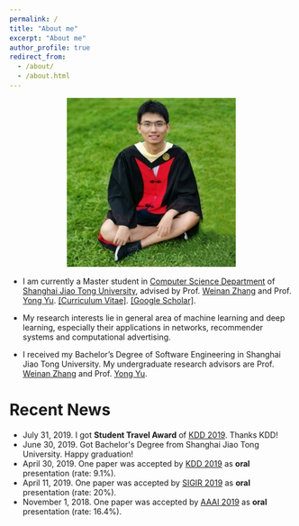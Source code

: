 ```yaml
---
permalink: /
title: "About me"
excerpt: "About me"
author_profile: true
redirect_from: 
  - /about/
  - /about.html
---
```


<p align='center'> 
<img src="/images/avatar.png" alt="photo" style='width: 300px;'>
</p>

- I am currently a Master student in [Computer Science Department](http://www.cs.sjtu.edu.cn/en/) of [Shanghai Jiao Tong University](http://en.sjtu.edu.cn), advised by Prof. [Weinan Zhang](http://www.wnzhang.net) and Prof. [Yong Yu](http://apex.sjtu.edu.cn/members/yyu). [\[Curriculum Vitae\]](/files/CV.pdf). [\[Google Scholar\]](https://scholar.google.com/citations?user=JPBGjOYAAAAJ&hl=zh-CN).

- My research interests lie in general area of machine learning and deep learning, especially their applications in networks, recommender systems and computational advertising.

- I received my Bachelor’s Degree of Software Engineering in Shanghai Jiao Tong University. My undergraduate research advisors are Prof. [Weinan Zhang](http://www.wnzhang.net) and Prof. [Yong Yu](http://apex.sjtu.edu.cn/members/yyu).


# Recent News
- July 31, 2019. I got **Student Travel Award** of [KDD 2019](https://www.kdd.org/kdd2019/). Thanks KDD!
- June 30, 2019. Got Bachelor's Degree from Shanghai Jiao Tong University. Happy graduation!
- April 30, 2019. One paper was accepted by [KDD 2019](https://www.kdd.org/kdd2019/) as **oral** presentation (rate: 9.1%).
- April 11, 2019. One paper was accepted by [SIGIR 2019](https://sigir.org/sigir2019/) as **oral** presentation (rate: 20%).
- November 1, 2018. One paper was accepted by [AAAI 2019](https://aaai.org/Conferences/AAAI-19/) as **oral** presentation (rate: 16.4%).


<script type='text/javascript' id='clustrmaps' src='//cdn.clustrmaps.com/map_v2.js?cl=080808&w=400&t=tt&d=9X1Xbrcys07GUNz45Vpjgqiu2YILGSbcTQHy4gGi42w&co=ffffff&cmo=3acc3a&cmn=ff5353&ct=808080'></script>